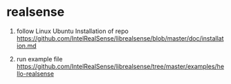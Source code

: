 # realsense

1. follow Linux Ubuntu Installation of repo
https://github.com/IntelRealSense/librealsense/blob/master/doc/installation.md

2. run example file
https://github.com/IntelRealSense/librealsense/tree/master/examples/hello-realsense